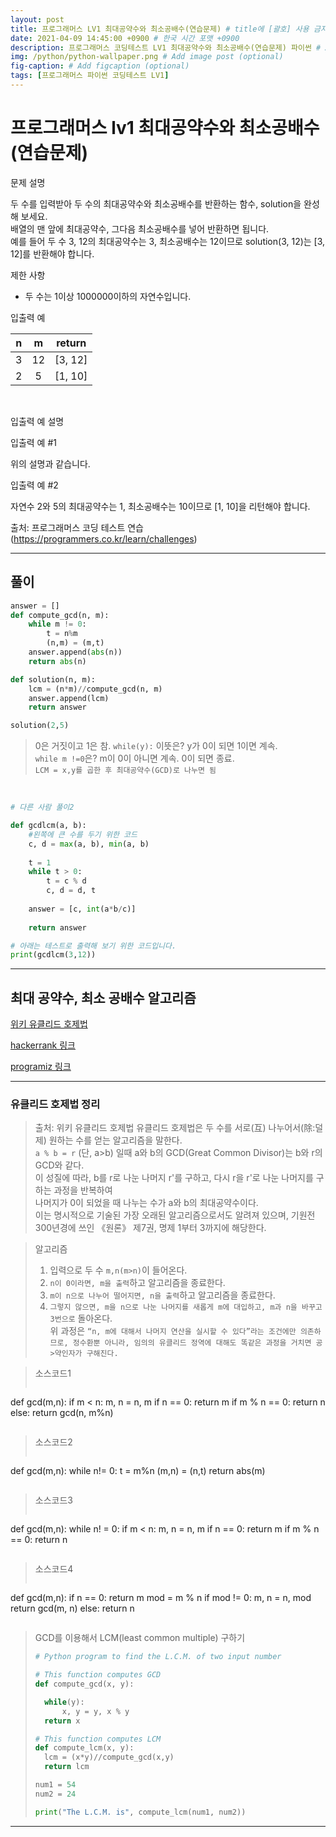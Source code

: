 ```yaml
---
layout: post
title: 프로그래머스 LV1 최대공약수와 최소공배수(연습문제) # title에 [괄호] 사용 금지
date: 2021-04-09 14:45:00 +0900 # 한국 시간 포맷 +0900
description: 프로그래머스 코딩테스트 LV1 최대공약수와 최소공배수(연습문제) 파이썬 # Add post description (optional)
img: /python/python-wallpaper.png # Add image post (optional)
fig-caption: # Add figcaption (optional)
tags: [프로그래머스 파이썬 코딩테스트 LV1]
---
```


# 프로그래머스 lv1 최대공약수와 최소공배수(연습문제)

문제 설명<br>

두 수를 입력받아 두 수의 최대공약수와 최소공배수를 반환하는 함수, solution을 완성해 보세요. <br>
배열의 맨 앞에 최대공약수, 그다음 최소공배수를 넣어 반환하면 됩니다. <br>
예를 들어 두 수 3, 12의 최대공약수는 3, 최소공배수는 12이므로 solution(3, 12)는 [3, 12]를 반환해야 합니다.<br>


제한 사항<br>

- 두 수는 1이상 1000000이하의 자연수입니다.<br>


입출력 예

|n|m|return|
|:---:|:---:|:---:|
|3|12|[3, 12]|
|2|5|[1, 10]|

<br>

입출력 예 설명<br>



입출력 예 #1<br>

위의 설명과 같습니다.<br>

입출력 예 #2<br>

자연수 2와 5의 최대공약수는 1, 최소공배수는 10이므로 [1, 10]을 리턴해야 합니다.<br>


출처: 프로그래머스 코딩 테스트 연습 (https://programmers.co.kr/learn/challenges)

---

## 풀이

```python
answer = []
def compute_gcd(n, m):
    while m != 0:
        t = n%m
        (n,m) = (m,t)
    answer.append(abs(n))
    return abs(n)

def solution(n, m):
    lcm = (n*m)//compute_gcd(n, m)
    answer.append(lcm)
    return answer

solution(2,5)
```
>0은 거짓이고 1은 참. `while(y):` 이뜻은? y가 0이 되면 1이면 계속.<br>
`while m !=0`은? m이 0이 아니면 계속. 0이 되면 종료.<br>
`LCM = x,y를 곱한 후 최대공약수(GCD)로 나누면 됨`<br>

<br>

```python
# 다른 사람 풀이2

def gcdlcm(a, b):
    #왼쪽에 큰 수를 두기 위한 코드
    c, d = max(a, b), min(a, b)
    
    t = 1
    while t > 0:
        t = c % d
        c, d = d, t
        
    answer = [c, int(a*b/c)]
    
    return answer

# 아래는 테스트로 출력해 보기 위한 코드입니다.
print(gcdlcm(3,12))
```
---
## 최대 공약수, 최소 공배수 알고리즘

[위키 유클리드 호제법](https://ko.wikipedia.org/wiki/%EC%9C%A0%ED%81%B4%EB%A6%AC%EB%93%9C_%ED%98%B8%EC%A0%9C%EB%B2%95)

[hackerrank 링크](https://www.hackerrank.com/challenges/between-two-sets/problem)

[programiz 링크](https://www.programiz.com/python-programming/examples/lcm)

---

### 유클리드 호제법 정리


>출처: 위키 유클리드 호제법
>유클리드 호제법은 두 수를 서로(互) 나누어서(除:덜 제) 원하는 수를 얻는 알고리즘을 말한다.<br>
`a % b = r` (단, a>b) 일때 a와 b의 GCD(Great Common Divisor)는  b와 r의 GCD와 같다.<br>
이 성질에 따라, b를 r로 나눈 나머지 r'를 구하고, 다시 r을 r'로 나눈 나머지를 구하는 과정을 반복하여 <br>
나머지가 0이 되었을 때 나누는 수가 a와 b의 최대공약수이다. <br>
이는 명시적으로 기술된 가장 오래된 알고리즘으로서도 알려져 있으며, 기원전 300년경에 쓰인 《원론》 제7권, 명제 1부터 3까지에 해당한다.<br>


>알고리즘<br>
>1. 입력으로 두 수 `m,n(m>n)`이 들어온다.
>2. `n이 0이라면, m을 출력`하고 알고리즘을 종료한다.
>3. `m이 n으로 나누어 떨어지면, n을 출력`하고 알고리즘을 종료한다.
>4. `그렇지 않으면, m을 n으로 나눈 나머지를 새롭게 m에 대입하고, m과 n을 바꾸고 3번으로` 돌아온다.<br>
>위 과정은 `“n, m에 대해서 나머지 연산을 실시할 수 있다”라는 조건에만 의존하므로, 정수환뿐 아니라, 임의의 유클리드 정역에 대해도 똑같은 과정을 거치면 공>약인자가 구해진다.`

>소스코드1
>```python
def gcd(m,n):
	if m < n:
		m, n = n, m
	if n == 0:
		return m
    if m % n == 0:
		return n
	else:
		return gcd(n, m%n)
>```

>소스코드2
>```python
def gcd(m,n):
    while n!= 0:
       t = m%n
      (m,n) = (n,t)
    return abs(m)
>```

>소스코드3
>```python
def gcd(m,n):
    while n! = 0:
	    if m < n:
		    m, n = n, m
	    if n == 0:
		    return m
	    if m % n == 0:
		    return n
>```

>소스코드4
>```python
def gcd(m,n):
    if n == 0:
        return m
    mod = m % n
    if mod != 0:
        m, n = n, mod
        return gcd(m, n)
    else:
        return n
>```

>GCD를 이용해서 LCM(least common multiple) 구하기
>```python
># Python program to find the L.C.M. of two input number
>
># This function computes GCD 
>def compute_gcd(x, y):
>
>   while(y):
>       x, y = y, x % y
>   return x
>
># This function computes LCM
>def compute_lcm(x, y):
>   lcm = (x*y)//compute_gcd(x,y)
>   return lcm
>
>num1 = 54
>num2 = 24 
>
>print("The L.C.M. is", compute_lcm(num1, num2))
>```

---